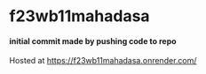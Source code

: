 # f23wb11mahadasa
#### initial commit made by pushing code to repo
Hosted at https://f23wb11mahadasa.onrender.com/